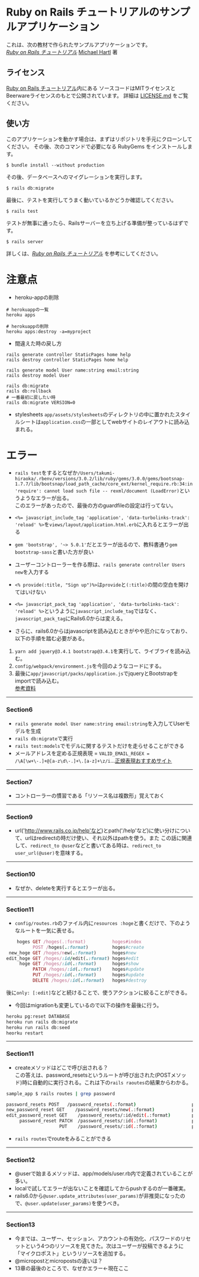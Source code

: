 # Ruby on Rails チュートリアルのサンプルアプリケーション

これは、次の教材で作られたサンプルアプリケーションです。   
[*Ruby on Rails チュートリアル*](https://railstutorial.jp/)
[Michael Hartl](http://www.michaelhartl.com/) 著

## ライセンス

[Ruby on Rails チュートリアル](https://railstutorial.jp/)内にある
ソースコードはMITライセンスとBeerwareライセンスのもとで公開されています。
詳細は [LICENSE.md](LICENSE.md) をご覧ください。

## 使い方

このアプリケーションを動かす場合は、まずはリポジトリを手元にクローンしてください。
その後、次のコマンドで必要になる RubyGems をインストールします。

```
$ bundle install --without production
```

その後、データベースへのマイグレーションを実行します。

```
$ rails db:migrate
```

最後に、テストを実行してうまく動いているかどうか確認してください。

```
$ rails test
```

テストが無事に通ったら、Railsサーバーを立ち上げる準備が整っているはずです。

```
$ rails server
```

詳しくは、[*Ruby on Rails チュートリアル*](https://railstutorial.jp/)
を参考にしてください。

# 注意点
- heroku-appの削除
```
# herokuappの一覧
heroku apps

# herokuappの削除
heroku apps:destroy -a=myproject
```

- 間違えた時の戻し方
```
rails generate controller StaticPages home help
rails destroy controller StaticPages home help

rails generate model User name:string email:string
rails destroy model User

rails db:migrate
rails db:rollback
# 一番最初に戻したい時
rails db:migrate VERSION=0
```

- stylesheets
`app/assets/stylesheets`のディレクトリの中に置かれたスタイルシートは`application.css`の一部としてwebサイトのレイアウトに読み込まれる。

# エラー
- `rails test`をするとなぜか`/Users/takumi-hiraoka/.rbenv/versions/3.0.2/lib/ruby/gems/3.0.0/gems/bootsnap-1.7.7/lib/bootsnap/load_path_cache/core_ext/kernel_require.rb:34:in 'require': cannot load such file -- rexml/document (LoadError)`というようなエラーが出る。  
このエラーがあったので、最後の方のguardfileの設定は行ってない。

- `<%= javascript_include_tag 'application', 'data-turbolinks-track': 'reload' %>`を`views/layout/application.html.erb`に入れるとエラーが出る
- `gem 'bootstrap', '~> 5.0.1'`だとエラーが出るので、教科書通り`gem bootstrap-sass`と書いた方が良い
- ユーザーコントローラーを作る際は、`rails generate controller Users new`を入力する
- `<% provide(:title, "Sign up")%>`は`provide`と`(:title)`の間の空白を開けてはいけない
- `<%= javascript_pack_tag 'application', 'data-turbolinks-tack': 'reload' %>`というように`javascript_include_tag`ではなく、`javascript_pack_tag`にRails6.0からは変える。
- さらに、rails6.0からはjavascriptを読み込むときがやや厄介になっており、以下の手順を踏む必要がある。  
1. `yarn add jquery@3.4.1 bootstrap@3.4.1`を実行して、ライブライを読み込む。
2. `config/webpack/environment.js`を今回のようなコードにする。
3. 最後に`app/javascript/packs/application.js`でjqueryとBootstrapをimportで読み込む。  
[参考資料](https://qiita.com/take_webengineer/items/fce014c8aeee9a0d7201)
-----------------  
### Section6
- `rails generate model User name:string email:string`を入力してUserモデルを生成
- `rails db:migrate`で実行
- `rails test:models`でモデルに関するテストだけを走らせることができる
- メールアドレスを定める正規表現 = `VALID_EMAIL_REGEX = /\A[\w+\-.]+@[a-z\d\-.]+\.[a-z]+\z/i`...[正規表現おすすめサイト](http://www.rubular.com/)  
------------------  
### Section7
- コントローラーの慣習である「リソース名は複数形」覚えておく
----------------
### Section9  
- url('http://www.rails.co.jp/help'など)とpath('/help'など)に使い分けについて、urlはredirectの時だけ使い、それ以外はpathを使う。また
この話に関連して、`redirect_to @user`などと書いてある時は、`redirect_to user_url(@user)`を意味する。
-----------------
### Section10
- なぜか、deleteを実行するとエラーが出る。  
----------------
### Section11
- `config/routes.rb`のファイル内に`resources :hoge`と書くだけで、下のようなルートを一気に表せる。  
```ruby
    hoges GET /hoges(.:format)          hoges#index 
          POST /hoges(.:format)         hoges#create 
 new_hoge GET /hoges/new(.:format)      hoges#new 
edit_hoge GET /hoges/:id/edit(.:format) hoges#edit 
     hoge GET /hoges/:id(.:format)      hoges#show 
          PATCH /hoges/:id(.:format)    hoges#update 
          PUT /hoges/:id(.:format)      hoges#update 
          DELETE /hoges/:id(.:format)   hoges#destroy
```
後に`only: [:edit]`などと続けることで、使うアクションに絞ることができる。

- 今回はmigrationも変更しているので以下の操作を最後に行う。
```bash
heroku pg:reset DATABASE
heroku run rails db:migrate
heroku run rails db:seed
heorku restart
```
-----------
### Section11
- createメソッドはどこで呼び出される？  
この答えは、password_resetsというルートが呼び出された(POSTメソッド)時に自動的に実行される。これは下の`rails raoutes`の結果からわかる。  
```bash
sample_app $ rails routes | grep password

password_resets POST   /password_resets(.:format)                     password_resets#create
new_password_reset GET    /password_resets/new(.:format)              password_resets#new
edit_password_reset GET    /password_resets/:id/edit(.:format)        password_resets#edit
     password_reset PATCH  /password_resets/:id(.:format)             password_resets#update
                    PUT    /password_resets/:id(.:format)             password_resets#update
```
- `rails routes`でrouteをみることができる
------------
### Section12
- @userで始まるメソッドは、app/models/user.rb内で定義されていることが多い。
- localで試してエラーが出ないことを確認してからpushするのが一番確実。
- rails6.0から`@user.update_attributes(user_params)`が非推奨になったので、`@user.update(user_params)`を使うべき。
------------
### Section13
- 今までは、ユーザー、セッション、アカウントの有効化、パスワードのリセットという4つのリソースを見てきた。次はユーザーが投稿できるように「マイクロポスト」というリソースを追加する。
- @micropostとmicropostsの違いは？
- 13章の最後のところで、なぜかエラー←現在ここ